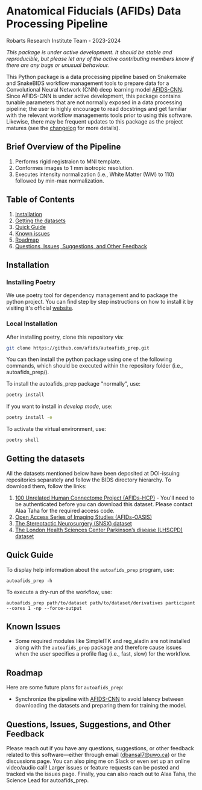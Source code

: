 # Anatomical Fiducials (AFIDs) Data Processing Pipeline 
Robarts Research Institute Team - 2023-2024


*This package is under active development. It should be stable and reproducible, but please let any of the active contributing members know if there are any bugs or unusual behaviour.*

This Python package is a data processing pipeline based on Snakemake and SnakeBIDS workflow management tools to prepare data for a Convolutional Neural Network (CNN) deep learning model [AFIDS-CNN](https://github.com/afids/afids-CNN). Since AFIDS-CNN is under active development, this package contains tunable parameters that are not normally exposed in a data processing pipeline; the user is highly encourage to read docstrings and get familiar with the relevant workflow managements tools prior to using this software. Likewise, there may be frequent updates to this package as the project matures (see the [changelog](CHANGELOG.md) for more details).

## Brief Overview of the Pipeline
1. Performs rigid registraion to MNI template.
2. Conformes images to 1 mm isotropic resolution. 
3. Executes intensity normalization (i.e., White Matter (WM) to 110) followed by min-max normalization.

## Table of Contents
1. [Installation](#installation)
2. [Getting the datasets](#datasets)
3. [Quick Guide](#quick-guide) 
4. [Known issues](#known-issues)
5. [Roadmap](#roadmap)
6. [Questions, Issues, Suggestions, and Other Feedback](#questions--issues)

## Installation

### Installing Poetry
We use poetry tool for dependency management and to package the python project. You can find step by step instructions on how to install it by visiting it's official [website](https://python-poetry.org/docs/).

### Local Installation

After installing poetry, clone this repository via:

```bash
git clone https://github.com/afids/autoafids_prep.git
```

You can then install the python package using one of the following commands, which should be executed within the repository folder (i.e., autoafids_prep/).

To install the autoafids_prep package "normally", use:

```bash
poetry install
```
If you want to install in _develop mode_, use:

```bash
poetry install -e
```

To activate the virtual environment, use:

```bash
poetry shell
```

## Getting the datasets
All the datasets mentioned below have been deposited at DOI-issuing repositories separately and follow the BIDS directory hierarchy. To download them, follow the links:

1. [100 Unrelated Human Connectome Project (AFIDs-HCP)](https://zenodo.org/records/8072105) - You'll need to be authenticated before you can download this dataset. Please contact Alaa Taha for the required access code. 
2. [Open Access Series of Imaging Studies (AFIDs-OASIS)](https://zenodo.org/records/7641090)
3. [The Stereotactic Neurosurgery (SNSX) dataset](https://openneuro.org/datasets/ds004470/versions/1.0.0)
4. [The London Health Sciences Center Parkinson’s disease (LHSCPD) dataset](https://openneuro.org/datasets/ds004471/versions/1.0.0)

## Quick Guide
To display help information about the `autoafids_prep` program, use:

```
autoafids_prep -h
```

To execute a dry-run of the workflow, use:

```
autoafids_prep path/to/dataset path/to/dataset/derivatives participant --cores 1 -np --force-output
```
## Known Issues
- Some required modules like SimpleITK and reg_aladin are not installed along with the `autoafids_prep` package and therefore cause issues when the user specifies a profile flag (i.e., fast, slow) for the workflow. 

## Roadmap
Here are some future plans for `autoafids_prep`:
- Synchronize the pipeline with [AFIDS-CNN](https://github.com/afids/afids-CNN) to avoid latency between downloading the datasets and preparing them for training the model. 

## Questions, Issues, Suggestions, and Other Feedback
Please reach out if you have any questions, suggestions, or other feedback related to this software—either through email (dbansal7@uwo.ca) or the discussions page. You can also ping me on Slack or even set up an online video/audio call! Larger issues or feature requests can be posted and tracked via the issues page. Finally, you can also reach out to Alaa Taha, the Science Lead for autoafids_prep.
